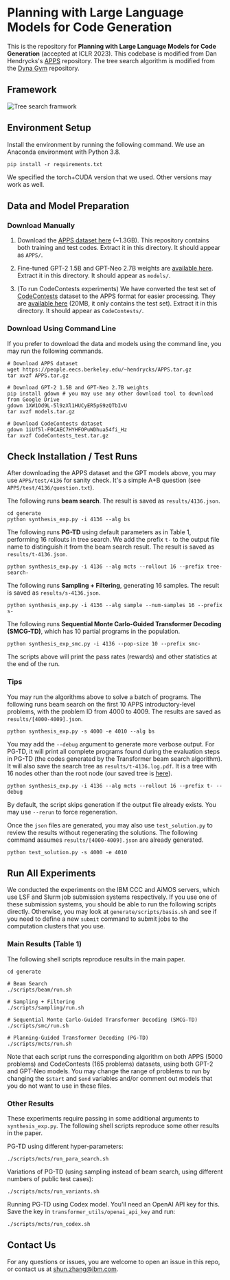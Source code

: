# Planning with Large Language Models for Code Generation
This is the repository for **Planning with Large Language Models for Code Generation** (accepted at ICLR 2023). This codebase is modified from Dan Hendrycks's [APPS](https://github.com/hendrycks/apps) repository.
The tree search algorithm is modified from the [Dyna Gym](https://github.com/SuReLI/dyna-gym) repository.

## Framework

![Tree search framwork](figures/code_ai_tree_search.png)

## Environment Setup

Install the environment by running the following command. We use an Anaconda environment with Python 3.8.
```
pip install -r requirements.txt
```
We specified the torch+CUDA version that we used. Other versions may work as well.

## Data and Model Preparation

### Download Manually

1. Download the [APPS dataset here](https://people.eecs.berkeley.edu/~hendrycks/APPS.tar.gz) (~1.3GB).
This repository contains both training and test codes. Extract it in this directory. It should appear as `APPS/`.

2. Fine-tuned GPT-2 1.5B and GPT-Neo 2.7B weights are [available here](https://drive.google.com/file/d/1XW1Od9L-5l9zXl1HUCyER5pS9zQTbIvU/view?usp=sharing).
Extract it in this directory. It should appear as `models/`.

3. (To run CodeContests experiments) We have converted the test set of [CodeContests](https://github.com/deepmind/code_contests.git) dataset to the APPS format for easier processing. They are [available here](https://drive.google.com/file/d/1iUf5l-F0CAEC7HYHFOPuWDhua54fi_Hz/view?usp=sharing) (20MB, it only contains the test set).
Extract it in this directory. It should appear as `CodeContests/`.

### Download Using Command Line

If you prefer to download the data and models using the command line, you may run the following commands.
```
# Download APPS dataset
wget https://people.eecs.berkeley.edu/~hendrycks/APPS.tar.gz
tar xvzf APPS.tar.gz

# Download GPT-2 1.5B and GPT-Neo 2.7B weights
pip install gdown # you may use any other download tool to download from Google Drive
gdown 1XW1Od9L-5l9zXl1HUCyER5pS9zQTbIvU
tar xvzf models.tar.gz

# Download CodeContests dataset
gdown 1iUf5l-F0CAEC7HYHFOPuWDhua54fi_Hz
tar xvzf CodeContests_test.tar.gz
```

## Check Installation / Test Runs

After downloading the APPS dataset and the GPT models above, you may use `APPS/test/4136` for sanity check. It's a simple A+B question (see `APPS/test/4136/question.txt`).

The following runs **beam search**. The result is saved as `results/4136.json`.
```
cd generate
python synthesis_exp.py -i 4136 --alg bs
```
The following runs **PG-TD** using default parameters as in Table 1, performing 16 rollouts in tree search.
We add the prefix `t-` to the output file name to distinguish it from the beam search result. The result is saved as `results/t-4136.json`.
```
python synthesis_exp.py -i 4136 --alg mcts --rollout 16 --prefix tree-search-
```

The following runs **Sampling + Filtering**, generating 16 samples.
The result is saved as `results/s-4136.json`.
```
python synthesis_exp.py -i 4136 --alg sample --num-samples 16 --prefix s-
```

The following runs **Sequential Monte Carlo-Guided Transformer Decoding (SMCG-TD)**, which has 10 partial programs in the population.
```
python synthesis_exp_smc.py -i 4136 --pop-size 10 --prefix smc-
```
The scripts above will print the pass rates (rewards) and other statistics at the end of the run.

### Tips
You may run the algorithms above to solve a batch of programs. The following runs beam search on the first 10 APPS introductory-level problems, with the problem ID from 4000 to 4009.
The results are saved as `results/[4000-4009].json`.
```
python synthesis_exp.py -s 4000 -e 4010 --alg bs
```
You may add the `--debug` argument to generate more verbose output. For PG-TD, it will print all complete programs found during the evaluation steps in PG-TD (the codes generated by the Transformer beam search algorithm). It will also save the search tree as `results/t-4136.log.pdf`. It is a tree with 16 nodes other than the root node (our saved tree is [here](figures/t-4136.log.pdf)).
```
python synthesis_exp.py -i 4136 --alg mcts --rollout 16 --prefix t- --debug
```
By default, the script skips generation if the output file already exists. You may use `--rerun` to force regeneration.

Once the `json` files are generated, you may also use `test_solution.py` to review the results without regenerating the solutions.
The following command assumes `results/[4000-4009].json` are already generated.
```
python test_solution.py -s 4000 -e 4010
```


## Run All Experiments

We conducted the experiments on the IBM CCC and AiMOS servers, which use LSF and Slurm job submission systems respectively. If you use one of these submission systems, you should be able to run the following scripts directly.
Otherwise, you may look at `generate/scripts/basis.sh` and see if you need to define a new `submit` command to submit jobs to the computation clusters that you use.

### Main Results (Table 1)

The following shell scripts reproduce results in the main paper.

```
cd generate

# Beam Search
./scripts/beam/run.sh

# Sampling + Filtering
./scripts/sampling/run.sh

# Sequential Monte Carlo-Guided Transformer Decoding (SMCG-TD)
./scripts/smc/run.sh

# Planning-Guided Transformer Decoding (PG-TD)
./scripts/mcts/run.sh
```
Note that each script runs the corresponding algorithm on both APPS (5000 problems) and CodeContests (165 problems) datasets, using both GPT-2 and GPT-Neo models. You may change the range of problems to run by changing the `$start` and `$end` variables and/or comment out models that you do not want to use in these files.

### Other Results

These experiments require passing in some additional arguments to `synthesis_exp.py`. The following shell scripts reproduce some other results in the paper.

PG-TD using different hyper-parameters:
```
./scripts/mcts/run_para_search.sh
```
Variations of PG-TD (using sampling instead of beam search, using different numbers of public test cases):
```
./scripts/mcts/run_variants.sh
```
Running PG-TD using Codex model. You'll need an OpenAI API key for this. Save the key in `transformer_utils/openai_api_key` and run:
```
./scripts/mcts/run_codex.sh
```

## Contact Us

For any questions or issues, you are welcome to open an issue in this repo, or contact us at shun.zhang@ibm.com.
